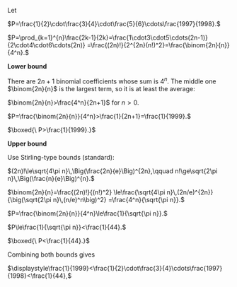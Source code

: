 Let

$P=\frac{1}{2}\cdot\frac{3}{4}\cdot\frac{5}{6}\cdots\frac{1997}{1998}.$

$P=\prod_{k=1}^{n}\frac{2k-1}{2k}=\frac{1\cdot3\cdot5\cdots(2n-1)}{2\cdot4\cdot6\cdots(2n)}
=\frac{(2n)!}{2^{2n}(n!)^2}=\frac{\binom{2n}{n}}{4^n}.$

**Lower bound** 

There are $2n+1$ binomial coefficients whose sum is $4^n$. The middle one $\binom{2n}{n}$ is the largest term, so it is at least the average:

$\binom{2n}{n}>\frac{4^n}{2n+1}$ for $n>0$.

$P=\frac{\binom{2n}{n}}{4^n}>\frac{1}{2n+1}=\frac{1}{1999}.$

$\boxed{\ P>\frac{1}{1999}.}$
<!-- $\frac{1}{1999}<P$  -->

**Upper bound**

Use Stirling-type bounds (standard):

$(2n)!\le\sqrt{4\pi n}\,\Big(\frac{2n}{e}\Big)^{2n},\qquad
n!\ge\sqrt{2\pi n}\,\Big(\frac{n}{e}\Big)^{n}.$

$\binom{2n}{n}=\frac{(2n)!}{(n!)^2}
\le\frac{\sqrt{4\pi n}\,(2n/e)^{2n}}{\big(\sqrt{2\pi n}\,(n/e)^n\big)^2}
=\frac{4^n}{\sqrt{\pi n}}.$

$P=\frac{\binom{2n}{n}}{4^n}\le\frac{1}{\sqrt{\pi n}}.$

$P\le\frac{1}{\sqrt{\pi n}}<\frac{1}{44}.$

$\boxed{\ P<\frac{1}{44}.}$

Combining both bounds gives

$\displaystyle\frac{1}{1999}<\frac{1}{2}\cdot\frac{3}{4}\cdots\frac{1997}{1998}<\frac{1}{44},$



